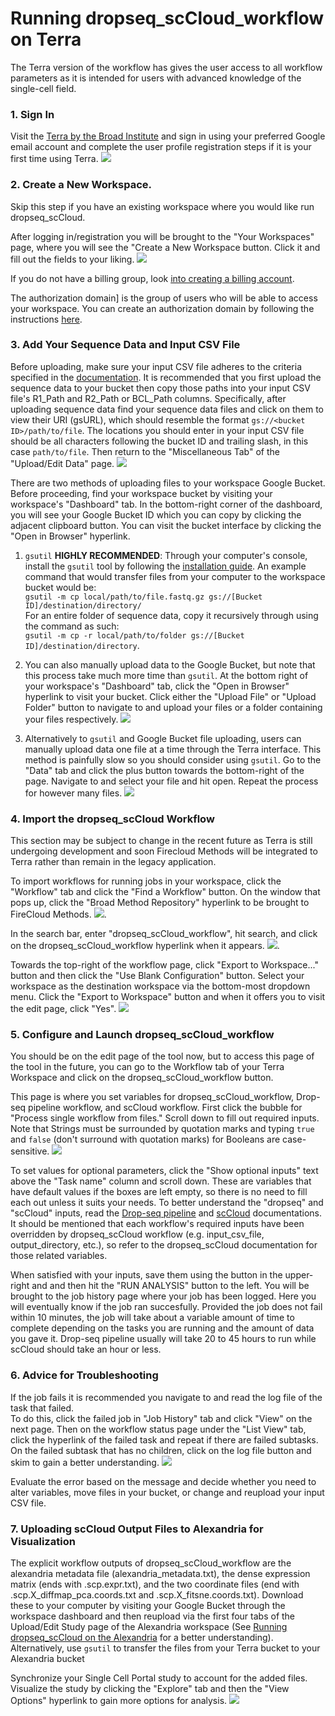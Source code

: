 # Running dropseq_scCloud_workflow on Terra
  
The Terra version of the workflow has gives the user access to all workflow parameters as it is intended for users with advanced knowledge of the single-cell field.
  
### 1. Sign In
Visit the [Terra by the Broad Institute]() and sign in using your preferred Google email account and complete the user profile registration steps if it is your first time using Terra. ![](imgs/terra/sign_in.png)

### 2. Create a New Workspace.

Skip this step if you have an existing workspace where you would like run dropseq_scCloud.
  
After logging in/registration you will be brought to the "Your Workspaces" page, where you will see the "Create a New Workspace button. Click it and fill out the fields to your liking. ![](imgs/terra/create_study.png)
  
If you do not have a billing group, look [into creating a billing account](https://software.broadinstitute.org/firecloud/documentation/article?id=9762).
  
The authorization domain] is the group of users who will be able to access your workspace. You can create an authorization domain by following the instructions [here](https://support.terra.bio/hc/en-us/articles/360026775691).
  
### 3. Add Your Sequence Data and Input CSV File

Before uploading, make sure your input CSV file adheres to the criteria specified in the [documentation](placeholderlink!). It is recommended that you first upload the sequence data to your bucket then copy those paths into your input CSV file's R1_Path and R2_Path or BCL_Path columns. Specifically, after uploading sequence data find your sequence data files and click on them to view their URI (gsURL), which should resemble the format `gs://<bucket ID>/path/to/file`. The locations you should enter in your input CSV file should be all characters following the bucket ID and trailing slash, in this case `path/to/file`. Then return to the "Miscellaneous Tab" of the "Upload/Edit Data" page. ![](imgs/scp/bucket2.png)
  
There are two methods of uploading files to your workspace Google Bucket. Before proceeding, find your workspace bucket by visiting your workspace's "Dashboard" tab. In the bottom-right corner of the dashboard, you will see your Google Bucket ID which you can copy by clicking the adjacent clipboard button. You can visit the bucket interface by clicking the "Open in Browser" hyperlink.
  
1. `gsutil` **HIGHLY RECOMMENDED**: Through your computer's console, install the `gsutil` tool by following the [installation guide](https://cloud.google.com/storage/docs/gsutil_install). An example command that would transfer files from your computer to the workspace bucket would be:  
`gsutil -m cp local/path/to/file.fastq.gz gs://[Bucket ID]/destination/directory/`  
For an entire folder of sequence data, copy it recursively through using the command as such:  
`gsutil -m cp -r local/path/to/folder gs://[Bucket ID]/destination/directory`.  
  
2. You can also manually upload data to the Google Bucket, but note that this process take much more time than `gsutil`. At the bottom right of your workspace's "Dashboard" tab, click the "Open in Browser" hyperlink to visit your bucket. Click either the "Upload File" or "Upload Folder" button to navigate to and upload your files or a folder containing your files respectively. ![](imgs/terra/bucket.png)
  
3. Alternatively to `gsutil` and Google Bucket file uploading, users can manually upload data one file at a time through the Terra interface. This method is painfully slow so you should consider using `gsutil`. Go to the "Data" tab and click the plus button towards the bottom-right of the page. Navigate to and select your file and hit open. Repeat the process for however many files. ![](imgs/terra/add_file.png)

### 4. Import the dropseq_scCloud Workflow

This section may be subject to change in the recent future as Terra is still undergoing development and soon Firecloud Methods will be integrated to Terra rather than remain in the legacy application.

To import workflows for running jobs in your workspace, click the "Workflow" tab and click the "Find a Workflow" button. On the window that pops up, click the "Broad Method Repository" hyperlink to be brought to FireCloud Methods. ![](imgs/terra/find_workflow.png).
  
In the search bar, enter "dropseq_scCloud_workflow", hit search, and click on the dropseq_scCloud_workflow hyperlink when it appears. ![](imgs/terra/search_workflows.png).
  
Towards the top-right of the workflow page, click "Export to Workspace..." button and then click the "Use Blank Configuration" button. Select your workspace as the destination workspace via the bottom-most dropdown menu. Click the "Export to Workspace" button and when it offers you to visit the edit page, click "Yes". ![](imgs/terra/export.png)

### 5. Configure and Launch dropseq_scCloud_workflow

You should be on the edit page of the tool now, but to access this page of the tool in the future, you can go to the Workflow tab of your Terra Workspace and click on the dropseq_scCloud_workflow button.
  
This page is where you set variables for dropseq_scCloud_workflow, Drop-seq pipeline workflow, and scCloud workflow. First click the bubble for "Process single workflow from files." Scroll down to fill out required inputs. Note that Strings must be surrounded by quotation marks and typing `true` and `false` (don't surround with quotation marks) for Booleans are case-sensitive. ![](imgs/terra/inputs.png)
  
To set values for optional parameters, click the "Show optional inputs" text above the "Task name" column and scroll down. These are variables that have default values if the boxes are left empty, so there is no need to fill each out unless it suits your needs. To better understand the "dropseq" and "scCloud" inputs, read the [Drop-seq pipeline](https://sccloud.readthedocs.io/en/latest/drop_seq.html#inputs) and [scCloud](https://sccloud.readthedocs.io/en/latest/scCloud.html#aggregate-matrix) documentations. It should be mentioned that each workflow's required inputs have been overridden by dropseq_scCloud workflow (e.g. input_csv_file, output_directory, etc.), so refer to the dropseq_scCloud documentation for those related variables.
  
When satisfied with your inputs, save them using the button in the upper-right and and then hit the "RUN ANALYSIS" button to the left. You will be brought to the job history page where your job has been logged. Here you will eventually know if the job ran succesfully. Provided the job does not fail within 10 minutes, the job will take about a variable amount of time to complete depending on the tasks you are running and the amount of data you gave it. Drop-seq pipeline usually will take 20 to 45 hours to run while scCloud should take an hour or less.

### 6. Advice for Troubleshooting

If the job fails it is recommended you navigate to and read the log file of the task that failed.  
To do this, click the failed job in "Job History" tab and click "View" on the next page. Then on the workflow status page under the "List View" tab, click the hyperlink of the failed task and repeat if there are failed subtasks. On the failed subtask that has no children, click on the log file button and skim to gain a better understanding. ![](imgs/terra/log.png)
  
Evaluate the error based on the message and decide whether you need to alter variables, move files in your bucket, or change and reupload your input CSV file.

### 7. Uploading scCloud Output Files to Alexandria for Visualization

The explicit workflow outputs of dropseq_scCloud_workflow are the alexandria metadata file (alexandria_metadata.txt), the dense expression matrix (ends with .scp.expr.txt), and the two coordinate files (end with .scp.X_diffmap_pca.coords.txt and .scp.X_fitsne.coords.txt). Download these to your computer by visiting your Google Bucket through the workspace dashboard and then reupload via the first four tabs of the Upload/Edit Study page of the Alexandria workspace (See [Running dropseq_scCloud on the Alexandria](/alexandria/) for a better understanding). Alternatively, use `gsutil` to transfer the files from your Terra bucket to your Alexandria bucket

Synchronize your Single Cell Portal study to account for the added files. Visualize the study by clicking the "Explore" tab and then the "View Options" hyperlink to gain more options for analysis. ![](imgs/alexandria/visualization.png)

